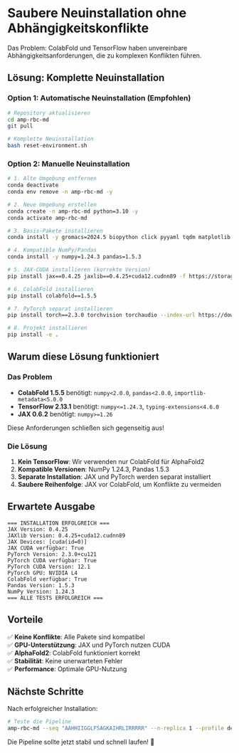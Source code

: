 # Saubere Neuinstallation ohne Abhängigkeitskonflikte

Das Problem: ColabFold und TensorFlow haben unvereinbare Abhängigkeitsanforderungen, die zu komplexen Konflikten führen.

## Lösung: Komplette Neuinstallation

### Option 1: Automatische Neuinstallation (Empfohlen)

```bash
# Repository aktualisieren
cd amp-rbc-md
git pull

# Komplette Neuinstallation
bash reset-environment.sh
```

### Option 2: Manuelle Neuinstallation

```bash
# 1. Alte Umgebung entfernen
conda deactivate
conda env remove -n amp-rbc-md -y

# 2. Neue Umgebung erstellen
conda create -n amp-rbc-md python=3.10 -y
conda activate amp-rbc-md

# 3. Basis-Pakete installieren
conda install -y gromacs=2024.5 biopython click pyyaml tqdm matplotlib mlflow moviepy rich pytest pytest-cov black flake8 mypy isort

# 4. Kompatible NumPy/Pandas
conda install -y numpy=1.24.3 pandas=1.5.3

# 5. JAX-CUDA installieren (korrekte Version)
pip install jax==0.4.25 jaxlib==0.4.25+cuda12.cudnn89 -f https://storage.googleapis.com/jax-releases/jax_cuda_releases.html

# 6. ColabFold installieren
pip install colabfold==1.5.5

# 7. PyTorch separat installieren
pip install torch==2.3.0 torchvision torchaudio --index-url https://download.pytorch.org/whl/cu121

# 8. Projekt installieren
pip install -e .
```

## Warum diese Lösung funktioniert

### Das Problem
- **ColabFold 1.5.5** benötigt: `numpy<2.0.0`, `pandas<2.0.0`, `importlib-metadata<5.0.0`
- **TensorFlow 2.13.1** benötigt: `numpy<=1.24.3`, `typing-extensions<4.6.0`
- **JAX 0.6.2** benötigt: `numpy>=1.26`

Diese Anforderungen schließen sich gegenseitig aus!

### Die Lösung
1. **Kein TensorFlow**: Wir verwenden nur ColabFold für AlphaFold2
2. **Kompatible Versionen**: NumPy 1.24.3, Pandas 1.5.3
3. **Separate Installation**: JAX und PyTorch werden separat installiert
4. **Saubere Reihenfolge**: JAX vor ColabFold, um Konflikte zu vermeiden

## Erwartete Ausgabe

```
=== INSTALLATION ERFOLGREICH ===
JAX Version: 0.4.25
JAXlib Version: 0.4.25+cuda12.cudnn89
JAX Devices: [cuda(id=0)]
JAX CUDA verfügbar: True
PyTorch Version: 2.3.0+cu121
PyTorch CUDA verfügbar: True
PyTorch CUDA Version: 12.1
PyTorch GPU: NVIDIA L4
ColabFold verfügbar: True
Pandas Version: 1.5.3
NumPy Version: 1.24.3
=== ALLE TESTS ERFOLGREICH ===
```

## Vorteile

✅ **Keine Konflikte**: Alle Pakete sind kompatibel  
✅ **GPU-Unterstützung**: JAX und PyTorch nutzen CUDA  
✅ **AlphaFold2**: ColabFold funktioniert korrekt  
✅ **Stabilität**: Keine unerwarteten Fehler  
✅ **Performance**: Optimale GPU-Nutzung  

## Nächste Schritte

Nach erfolgreicher Installation:

```bash
# Teste die Pipeline
amp-rbc-md --seq "AAHHIIGGLFSAGKAIHRLIRRRRR" --n-replica 1 --profile default -j 1
```

Die Pipeline sollte jetzt stabil und schnell laufen! 🚀 